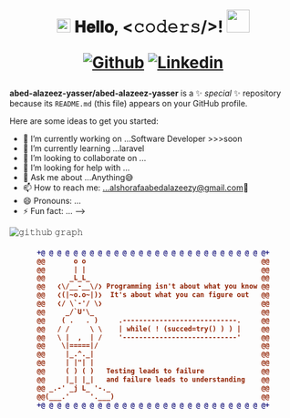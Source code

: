 <h1 align="center">
  <img src="https://github.com/JayantGoel001/JayantGoel001/blob/master/GIF/Earth.gif" width="24px">
  𝐇𝐞𝐥𝐥𝐨, &lt;𝚌𝚘𝚍𝚎𝚛𝚜/&gt;!
  <img src="https://github.com/JayantGoel001/JayantGoel001/blob/master/GIF/Hi.gif" width="40px" />
  
    
<!-- [![Portfolio](https://img.shields.io/badge/-Portfolio-red?style=flat&logo=appveyor&logoColor=white)](https://example.com/) -->
[![Github](https://img.shields.io/badge/-Github-000?style=flat&logo=Github&logoColor=white)](https://github.com/abed-alazeez-yasser)
[![Linkedin](https://img.shields.io/badge/-LinkedIn-blue?style=flat&logo=Linkedin&logoColor=white)](https://www.linkedin.com/in/abed-alazeez-y-alshorafa-8016021a1/)
</h1>

**abed-alazeez-yasser/abed-alazeez-yasser** is a ✨ _special_ ✨ repository because its `README.md` (this file) appears on your GitHub profile.

Here are some ideas to get you started:

- 🔭 I’m currently working on ...Software Developer >>>soon<laravel>
- 🌱 I’m currently learning ...laravel
- 👯 I’m looking to collaborate on ...
- 🤔 I’m looking for help with ...
- 💬 Ask me about ...Anything😅
- 📫 How to reach me: ...alshorafaabedalazeezy@gmail.com🙂
- 😄 Pronouns: ...
- ⚡ Fun fact: ...
-->

![𝚐𝚒𝚝𝚑𝚞𝚋 𝚐𝚛𝚊𝚙𝚑](https://activity-graph.herokuapp.com/graph?username=abed-alazeez-yasser&theme=react-dark&hide_border=true&area=true)


<h4 align="center">
  
```diff
+@ @ @ @ @ @ @ @ @ @ @ @ @ @ @ @ @ @ @ @ @ @ @ @ @ @ @ @+
@@       o o                                           @@
@@       | |                                           @@
@@      _L_L_                                          @@
@@   ❮\/__-__\/❯ Programming isn't about what you know @@
@@   ❮(|~o.o~|)❯  It's about what you can figure out   @@
@@   ❮/ \`-'/ \❯                                       @@
@@     _/`U'\_                                         @@
@@    ( .   . )     .----------------------------.     @@
@@   / /     \ \    | while( ! (succed=try() ) ) |     @@
@@   \ |  ,  | /    '----------------------------'     @@
@@    \|=====|/                                        @@
@@     |_.^._|                                         @@
@@     | |"| |                                         @@
@@     ( ) ( )   Testing leads to failure              @@
@@     |_| |_|   and failure leads to understanding    @@
@@ _.-' _j L_ '-._                                     @@
@@(___.'     '.___)                                    @@
+@ @ @ @ @ @ @ @ @ @ @ @ @ @ @ @ @ @ @ @ @ @ @ @ @ @ @ @+
```

</h4>  
  

<br/>

#
